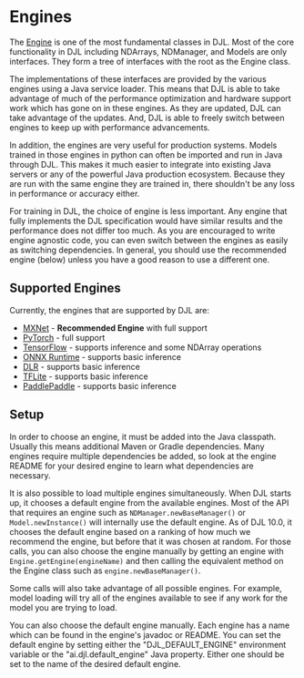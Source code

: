 # Engines

The [Engine](https://javadoc.io/doc/ai.djl/api/latest/ai/djl/engine/Engine.html) is one of the most fundamental classes in DJL. Most of the core functionality in DJL including NDArrays, NDManager, and Models are only interfaces. They form a tree of interfaces with the root as the Engine class.

The implementations of these interfaces are provided by the various engines using a Java service loader. This means that DJL is able to take advantage of much of the performance optimization and hardware support work which has gone on in these engines. As they are updated, DJL can take advantage of the updates. And, DJL is able to freely switch between engines to keep up with performance advancements.

In addition, the engines are very useful for production systems. Models trained in those engines in python can often be imported and run in Java through DJL. This makes it much easier to integrate into existing Java servers or any of the powerful Java production ecosystem. Because they are run with the same engine they are trained in, there shouldn't be any loss in performance or accuracy either.

For training in DJL, the choice of engine is less important. Any engine that fully implements the DJL specification would have similar results and the performance does not differ too much. As you are encouraged to write engine agnostic code, you can even switch between the engines as easily as switching dependencies. In general, you should use the recommended engine (below) unless you have a good reason to use a different one.

## Supported Engines

Currently, the engines that are supported by DJL are:

- [MXNet](../mxnet/README.md) - **Recommended Engine** with full support
- [PyTorch](../pytorch/README.md) - full support
- [TensorFlow](../tensorflow/README.md) - supports inference and some NDArray operations
- [ONNX Runtime](../onnxruntime/README.md) - supports basic inference
- [DLR](../dlr/README.md) - supports basic inference
- [TFLite](../tflite/README.md) - supports basic inference
- [PaddlePaddle](../paddlepaddle/README.md) - supports basic inference

## Setup

In order to choose an engine, it must be added into the Java classpath. Usually this means additional Maven or Gradle dependencies. Many engines require multiple dependencies be added, so look at the engine README for your desired engine to learn what dependencies are necessary.

It is also possible to load multiple engines simultaneously. When DJL starts up, it chooses a default engine from the available engines. Most of the API that requires an engine such as `NDManager.newBaseManager()` or `Model.newInstance()` will internally use the default engine. As of DJL 10.0, it chooses the default engine based on a ranking of how much we recommend the engine, but before that it was chosen at random. For those calls, you can also choose the engine manually by getting an engine with `Engine.getEngine(engineName)` and then calling the equivalent method on the Engine class such as `engine.newBaseManager()`.

Some calls will also take advantage of all possible engines. For example, model loading will try all of the engines available to see if any work for the model you are trying to load.

You can also choose the default engine manually. Each engine has a name which can be found in the engine's javadoc or README. You can set the default engine by setting either the "DJL_DEFAULT_ENGINE" environment variable or the "ai.djl.default_engine" Java property. Either one should be set to the name of the desired default engine.
